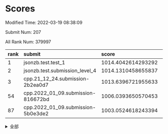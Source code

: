 # Scores

Modified Time: 2022-03-19 08:38:09

Submit Num: 207

All Rank Num: 379997

| rank |               submit               |       score        |       sigma        | pk_num |
| :--- | :--------------------------------- | :----------------- | :----------------- | :----- |
| 1    | jsonzb.test.test_1                 | 1014.4042614293292 | 0.8358996362741928 | 7342   |
| 2    | jsonzb.test.submission_level_4     | 1014.1310458655837 | 0.8189797009620304 | 7344   |
| 3    | cpp.21_12_24.submission-2b2ea0d7   | 1013.6396721955633 | 0.7877392241054931 | 7340   |
| 54   | cpp.2022_01_09.submission-816672bd | 1006.0393650570453 | 0.7353007231531142 | 7342   |
| 87   | cpp.2022_01_09.submission-5b0e3de2 | 1003.0524618243394 | 0.7106984065981989 | 7338   |


<details>
<summary>全部</summary>

| rank |                 submit                 |       score        |       sigma        | pk_num |
| :--- | :------------------------------------- | :----------------- | :----------------- | :----- |
| 1    | jsonzb.test.test_1                     | 1014.4042614293292 | 0.8358996362741928 | 7342   |
| 2    | jsonzb.test.submission_level_4         | 1014.1310458655837 | 0.8189797009620304 | 7344   |
| 3    | cpp.21_12_24.submission-2b2ea0d7       | 1013.6396721955633 | 0.7877392241054931 | 7340   |
| 4    | gobigger.level_3.submission_level_3_33 | 1011.3578240571252 | 0.786087388638081  | 7344   |
| 5    | gobigger.level_3.submission_level_3_18 | 1011.335882647193  | 0.7590744722847304 | 7339   |
| 6    | gobigger.level_3.submission_level_3_11 | 1011.2610486277638 | 0.7714077528206419 | 7344   |
| 7    | gobigger.level_3.submission_level_3_27 | 1011.1691864183016 | 0.7592047495425188 | 7340   |
| 8    | gobigger.level_3.submission_level_3_36 | 1011.0685404337952 | 0.757595457329518  | 7342   |
| 9    | gobigger.level_3.submission_level_3_40 | 1010.9444103741466 | 0.7722687754223206 | 7345   |
| 10   | gobigger.level_3.submission_level_3_42 | 1010.9167100946829 | 0.7638973256217051 | 7349   |
| 11   | gobigger.level_3.submission_level_3_2  | 1010.9062623157159 | 0.7497535236962934 | 7336   |
| 12   | gobigger.level_3.submission_level_3_37 | 1010.8392732042976 | 0.7646424666647303 | 7343   |
| 13   | gobigger.level_3.submission_level_3_25 | 1010.8013434042475 | 0.7605660369148947 | 7344   |
| 14   | gobigger.level_3.submission_level_3_29 | 1010.7689812567755 | 0.7650552579144929 | 7340   |
| 15   | gobigger.level_3.submission_level_3_20 | 1010.6984004945376 | 0.7828510596029788 | 7340   |
| 16   | gobigger.level_3.submission_level_3_16 | 1010.6224729252737 | 0.794608797950721  | 7342   |
| 17   | gobigger.level_3.submission_level_3_15 | 1010.5999467772353 | 0.7620475284191826 | 7340   |
| 18   | gobigger.level_3.submission_level_3_14 | 1010.5535807396897 | 0.7692087310923151 | 7341   |
| 19   | gobigger.level_3.submission_level_3_43 | 1010.4964082527591 | 0.786327561833877  | 7343   |
| 20   | gobigger.level_3.submission_level_3_24 | 1010.4916175026332 | 0.7555579252095614 | 7346   |
| 21   | gobigger.level_3.submission_level_3_39 | 1010.3814890751147 | 0.7563812891587791 | 7344   |
| 22   | gobigger.level_3.submission_level_3_3  | 1010.3718947200094 | 0.7725222410041123 | 7347   |
| 23   | gobigger.level_3.submission_level_3_46 | 1010.2939116404847 | 0.762588258134546  | 7341   |
| 24   | gobigger.level_3.submission_level_3_44 | 1010.2787681743714 | 0.7590085175916804 | 7348   |
| 25   | gobigger.level_3.submission_level_3_31 | 1010.2347767096561 | 0.7730024017042166 | 7344   |
| 26   | gobigger.level_3.submission_level_3_8  | 1010.2241889242578 | 0.7688311844997069 | 7341   |
| 27   | gobigger.level_3.submission_level_3_23 | 1010.2125217471778 | 0.7712879052892617 | 7341   |
| 28   | gobigger.level_3.submission_level_3_49 | 1010.1482309122499 | 0.7390653246619058 | 7343   |
| 29   | gobigger.level_3.submission_level_3_26 | 1010.1239610886441 | 0.7653787723622835 | 7338   |
| 30   | gobigger.level_3.submission_level_3_9  | 1009.9622069060338 | 0.7505548742738428 | 7343   |
| 31   | gobigger.level_3.submission_level_3_38 | 1009.9375351540225 | 0.7744105230951546 | 7344   |
| 32   | gobigger.level_3.submission_level_3_17 | 1009.9299955463456 | 0.7543912776175395 | 7344   |
| 33   | gobigger.level_3.submission_level_3_21 | 1009.8248512126602 | 0.7535820449665727 | 7342   |
| 34   | gobigger.level_3.submission_level_3_5  | 1009.8230868855037 | 0.7600915900775712 | 7343   |
| 35   | gobigger.level_3.submission_level_3_30 | 1009.7976884977168 | 0.7639690502014532 | 7346   |
| 36   | gobigger.level_3.submission_level_3_28 | 1009.6421271056558 | 0.7472070650254135 | 7341   |
| 37   | gobigger.level_3.submission_level_3_7  | 1009.5100920944565 | 0.766023843718206  | 7347   |
| 38   | gobigger.level_3.submission_level_3_1  | 1009.4677226906914 | 0.7439735924177875 | 7345   |
| 39   | gobigger.level_3.submission_level_3_0  | 1009.4445168057931 | 0.7523534873576809 | 7341   |
| 40   | gobigger.level_3.submission_level_3_19 | 1009.4417026815456 | 0.7537752368193747 | 7340   |
| 41   | gobigger.level_3.submission_level_3_47 | 1009.372889599831  | 0.7635895113168574 | 7343   |
| 42   | gobigger.level_3.submission_level_3_48 | 1009.3473879450339 | 0.7602221043845513 | 7340   |
| 43   | gobigger.level_3.submission_level_3_41 | 1009.3354687360678 | 0.725358112256479  | 7340   |
| 44   | gobigger.level_3.submission_level_3_34 | 1009.3272526406371 | 0.7525756010342319 | 7340   |
| 45   | gobigger.level_3.submission_level_3_6  | 1009.2948973999531 | 0.7540806227433403 | 7347   |
| 46   | gobigger.level_3.submission_level_3_10 | 1009.207233638713  | 0.7523124155590537 | 7337   |
| 47   | gobigger.level_3.submission_level_3_35 | 1008.9503251488878 | 0.7501620407338718 | 7344   |
| 48   | gobigger.level_3.submission_level_3_45 | 1008.9457782591364 | 0.7457080719202809 | 7342   |
| 49   | gobigger.level_3.submission_level_3_32 | 1008.9367047987397 | 0.7573207034194507 | 7344   |
| 50   | gobigger.level_3.submission_level_3_22 | 1008.9004997999067 | 0.733864156708752  | 7336   |
| 51   | gobigger.level_3.submission_level_3_4  | 1008.8101174345285 | 0.741906679845095  | 7345   |
| 52   | gobigger.level_3.submission_level_3_12 | 1008.6317823917373 | 0.7343690961794492 | 7344   |
| 53   | gobigger.level_3.submission_level_3_13 | 1008.3818021768033 | 0.7331882767488294 | 7345   |
| 54   | cpp.2022_01_09.submission-816672bd     | 1006.0393650570453 | 0.7353007231531142 | 7342   |
| 55   | gobigger.level_1.submission_level_1_34 | 1004.9828499340218 | 0.747838727766513  | 7347   |
| 56   | gobigger.level_1.submission_level_1_46 | 1004.9356605795602 | 0.7168395221537635 | 7347   |
| 57   | gobigger.level_1.submission_level_1_32 | 1004.8627446087665 | 0.7302489350052537 | 7340   |
| 58   | gobigger.level_1.submission_level_1_5  | 1004.845525599199  | 0.7183814880881206 | 7340   |
| 59   | gobigger.level_1.submission_level_1_28 | 1004.7561156308683 | 0.7206701877169148 | 7341   |
| 60   | gobigger.level_1.submission_level_1_49 | 1004.3444957660346 | 0.711991067367543  | 7335   |
| 61   | gobigger.level_1.submission_level_1_3  | 1004.3301415946391 | 0.726070912337531  | 7338   |
| 62   | gobigger.level_1.submission_level_1_43 | 1004.2986231059746 | 0.7097122526873951 | 7343   |
| 63   | gobigger.level_1.submission_level_1_14 | 1004.2480957726079 | 0.7175571576693016 | 7343   |
| 64   | gobigger.level_1.submission_level_1_37 | 1004.2261894612789 | 0.7106452532215051 | 7345   |
| 65   | gobigger.level_1.submission_level_1_17 | 1004.0999514659828 | 0.7228578585169778 | 7349   |
| 66   | gobigger.level_1.submission_level_1_18 | 1003.9605358912352 | 0.7183607857805445 | 7340   |
| 67   | gobigger.level_1.submission_level_1_22 | 1003.9590166567183 | 0.7128667785726933 | 7340   |
| 68   | gobigger.level_1.submission_level_1_35 | 1003.9300925353944 | 0.7232289460689385 | 7344   |
| 69   | gobigger.level_1.submission_level_1_21 | 1003.8251510532127 | 0.7255464935029653 | 7345   |
| 70   | gobigger.level_1.submission_level_1_23 | 1003.798849104517  | 0.7040560080364521 | 7340   |
| 71   | gobigger.level_1.submission_level_1_44 | 1003.7953448603756 | 0.7162726876881959 | 7341   |
| 72   | gobigger.level_1.submission_level_1_26 | 1003.710354571859  | 0.7200084929328451 | 7345   |
| 73   | gobigger.level_1.submission_level_1_36 | 1003.6141241583575 | 0.7064355415294095 | 7341   |
| 74   | gobigger.level_1.submission_level_1_20 | 1003.5229985123086 | 0.7140427576225268 | 7346   |
| 75   | gobigger.level_1.submission_level_1_19 | 1003.5157527562136 | 0.7231314720123434 | 7345   |
| 76   | gobigger.level_1.submission_level_1_45 | 1003.4957960110901 | 0.7131059770253005 | 7347   |
| 77   | gobigger.level_1.submission_level_1_40 | 1003.4833522604506 | 0.7219214609309097 | 7341   |
| 78   | gobigger.level_1.submission_level_1_38 | 1003.3942082981657 | 0.70827373680877   | 7341   |
| 79   | gobigger.level_1.submission_level_1_6  | 1003.3900385644556 | 0.7163973620930387 | 7347   |
| 80   | gobigger.level_1.submission_level_1_31 | 1003.3241618342819 | 0.7235989958997828 | 7346   |
| 81   | gobigger.level_1.submission_level_1_25 | 1003.3178783079106 | 0.7135025935782032 | 7343   |
| 82   | gobigger.level_1.submission_level_1_1  | 1003.2896843676268 | 0.7294035412371888 | 7343   |
| 83   | gobigger.level_1.submission_level_1_7  | 1003.2811780355805 | 0.7027393499190675 | 7342   |
| 84   | gobigger.level_1.submission_level_1_2  | 1003.2565006137156 | 0.7312967500493248 | 7347   |
| 85   | gobigger.level_1.submission_level_1_16 | 1003.2204481866194 | 0.7146792440426728 | 7342   |
| 86   | gobigger.level_1.submission_level_1_8  | 1003.2181581161226 | 0.727884757921546  | 7343   |
| 87   | cpp.2022_01_09.submission-5b0e3de2     | 1003.0524618243394 | 0.7106984065981989 | 7338   |
| 88   | gobigger.level_1.submission_level_1_9  | 1003.0397286411983 | 0.7237646071860389 | 7345   |
| 89   | gobigger.level_1.submission_level_1_15 | 1002.9673576722801 | 0.7117119809914951 | 7346   |
| 90   | gobigger.level_1.submission_level_1_29 | 1002.9515637009712 | 0.7090812654019932 | 7341   |
| 91   | gobigger.level_1.submission_level_1_48 | 1002.9277848990916 | 0.7114878850692281 | 7345   |
| 92   | gobigger.level_1.submission_level_1_24 | 1002.8173660213132 | 0.7198396731398956 | 7341   |
| 93   | gobigger.level_1.submission_level_1_0  | 1002.7886468697762 | 0.714922973862843  | 7348   |
| 94   | gobigger.level_1.submission_level_1_4  | 1002.6410808344052 | 0.7120562948162299 | 7341   |
| 95   | gobigger.level_1.submission_level_1_12 | 1002.5648583337011 | 0.7193481864068638 | 7346   |
| 96   | gobigger.level_1.submission_level_1_39 | 1002.5536675274491 | 0.7188725652394355 | 7344   |
| 97   | gobigger.level_1.submission_level_1_10 | 1002.493589312725  | 0.7276206922995675 | 7344   |
| 98   | gobigger.level_1.submission_level_1_13 | 1002.3476479104168 | 0.7080140537526365 | 7344   |
| 99   | gobigger.level_1.submission_level_1_33 | 1002.3043847750812 | 0.7092012523666219 | 7347   |
| 100  | gobigger.level_1.submission_level_1_42 | 1002.2212152295846 | 0.7144076920123962 | 7340   |
| 101  | gobigger.level_1.submission_level_1_47 | 1002.1300925116889 | 0.7160129281640204 | 7338   |
| 102  | gobigger.level_1.submission_level_1_41 | 1002.0903783545969 | 0.716645596069922  | 7343   |
| 103  | gobigger.level_1.submission_level_1_27 | 1002.0728900785211 | 0.7088845437962598 | 7340   |
| 104  | gobigger.level_1.submission_level_1_11 | 1001.7216180588027 | 0.7148408115811814 | 7342   |
| 105  | gobigger.level_1.submission_level_1_30 | 1001.4136131431216 | 0.7067837754182582 | 7342   |
| 106  | gobigger.random.submission_random_8    | 997.0107755036273  | 0.7164675858432688 | 7349   |
| 107  | gobigger.random.submission_random_1    | 996.9723869831328  | 0.7054043086453525 | 7341   |
| 108  | gobigger.random.submission_random_0    | 996.9113174781934  | 0.707936715634486  | 7344   |
| 109  | gobigger.random.submission_random_23   | 996.9082208547022  | 0.7073460240373678 | 7348   |
| 110  | gobigger.random.submission_random_42   | 996.8115792590168  | 0.7091179144020692 | 7346   |
| 111  | gobigger.random.submission_random_31   | 996.6661695805175  | 0.7155219261280577 | 7347   |
| 112  | gobigger.random.submission_random_15   | 996.6429760583031  | 0.7085789346746113 | 7346   |
| 113  | gobigger.random.submission_random_26   | 996.6210649753685  | 0.7058033703642853 | 7345   |
| 114  | gobigger.random.submission_random_40   | 996.5733733175098  | 0.7168818647029472 | 7342   |
| 115  | gobigger.random.submission_random_48   | 996.520004153485   | 0.7105884764024433 | 7338   |
| 116  | gobigger.random.submission_random_28   | 996.5127912116719  | 0.7069088376781388 | 7345   |
| 117  | gobigger.random.submission_random_30   | 996.4600624138637  | 0.6994988707515167 | 7346   |
| 118  | gobigger.random.submission_random_49   | 996.4489408826632  | 0.708173144688202  | 7341   |
| 119  | gobigger.random.submission_random_43   | 996.2939233012262  | 0.7032840646681401 | 7345   |
| 120  | gobigger.random.submission_random_47   | 996.2233424057132  | 0.7089487263746219 | 7341   |
| 121  | gobigger.random.submission_random_22   | 996.1946108543654  | 0.7035796895777681 | 7342   |
| 122  | gobigger.random.submission_random_34   | 996.1716946155346  | 0.6939036013588609 | 7344   |
| 123  | gobigger.random.submission_random_11   | 996.1303091970817  | 0.71083092939578   | 7343   |
| 124  | gobigger.random.submission_random_2    | 996.1024378935099  | 0.7105918734403875 | 7346   |
| 125  | gobigger.random.submission_random_24   | 996.076670434617   | 0.7172484878419441 | 7345   |
| 126  | gobigger.random.submission_random_41   | 996.0578513581612  | 0.7103738292260665 | 7345   |
| 127  | gobigger.random.submission_random_27   | 996.0259398770454  | 0.7106237308620833 | 7342   |
| 128  | gobigger.random.submission_random_3    | 996.0233469707231  | 0.7245088299566237 | 7346   |
| 129  | gobigger.random.submission_random_12   | 995.9188734505983  | 0.705939671704295  | 7343   |
| 130  | gobigger.random.submission_random_25   | 995.9173269911087  | 0.7042822678810521 | 7347   |
| 131  | gobigger.random.submission_random_36   | 995.9074271950064  | 0.7004506699948151 | 7346   |
| 132  | gobigger.random.submission_random_37   | 995.8665070803568  | 0.7064460691165062 | 7345   |
| 133  | gobigger.random.submission_random_21   | 995.8216335369302  | 0.7222028146238679 | 7345   |
| 134  | gobigger.random.submission_random_5    | 995.8031801471419  | 0.7139426735914841 | 7342   |
| 135  | gobigger.random.submission_random_33   | 995.7682436849675  | 0.7087702438084866 | 7347   |
| 136  | gobigger.random.submission_random_10   | 995.7387570880908  | 0.7064153437600107 | 7344   |
| 137  | gobigger.random.submission_random_13   | 995.7006488245111  | 0.6996770950730221 | 7342   |
| 138  | gobigger.random.submission_random_35   | 995.6886973245746  | 0.7000593493156309 | 7343   |
| 139  | gobigger.random.submission_random_9    | 995.6709370718361  | 0.7266171295524209 | 7343   |
| 140  | gobigger.random.submission_random_32   | 995.6500033193141  | 0.7030485178174068 | 7341   |
| 141  | gobigger.random.submission_random_39   | 995.6152348169031  | 0.7152158346626046 | 7344   |
| 142  | gobigger.random.submission_random_20   | 995.6114685135926  | 0.7132908422713555 | 7342   |
| 143  | gobigger.random.submission_random_38   | 995.5791039332605  | 0.7118838121535521 | 7342   |
| 144  | gobigger.random.submission_random_18   | 995.5380316717201  | 0.7094930486553405 | 7339   |
| 145  | gobigger.random.submission_random_7    | 995.5123171848664  | 0.7048545346474956 | 7340   |
| 146  | gobigger.random.submission_random_46   | 995.4958423176616  | 0.7273891211072767 | 7343   |
| 147  | gobigger.random.submission_random_17   | 995.4869106076817  | 0.7035625502410178 | 7343   |
| 148  | gobigger.random.submission_random_16   | 995.3555222762207  | 0.7183301796352712 | 7347   |
| 149  | gobigger.random.submission_random_4    | 995.3165557799898  | 0.7244356051179098 | 7343   |
| 150  | gobigger.random.submission_random_44   | 995.3021465742274  | 0.7072792503911737 | 7348   |
| 151  | gobigger.random.submission_random_14   | 995.2428974391752  | 0.7087047818052378 | 7342   |
| 152  | gobigger.random.submission_random_29   | 995.2189877136606  | 0.734179546367179  | 7345   |
| 153  | gobigger.random.submission_random_6    | 995.1992580626943  | 0.7191009607330393 | 7341   |
| 154  | gobigger.random.submission_random_45   | 995.0568851307149  | 0.7080501210574072 | 7340   |
| 155  | gobigger.random.submission_random_19   | 994.6088965545588  | 0.7054192500337656 | 7340   |
| 156  | gobigger.level_2.submission_level_2_28 | 993.8029202072603  | 0.7405240302858591 | 7341   |
| 157  | gobigger.level_2.submission_level_2_37 | 993.4850070597105  | 0.7272454675988518 | 7339   |
| 158  | gobigger.level_2.submission_level_2_6  | 993.2148215382273  | 0.7382223128686026 | 7339   |
| 159  | gobigger.level_2.submission_level_2_2  | 993.1292582506501  | 0.7306146429801224 | 7344   |
| 160  | gobigger.level_2.submission_level_2_3  | 993.0037060077716  | 0.7397959150000605 | 7344   |
| 161  | gobigger.level_2.submission_level_2_14 | 992.9820943512975  | 0.7407173569896089 | 7344   |
| 162  | gobigger.level_2.submission_level_2_42 | 992.9168276938519  | 0.7519338033193523 | 7345   |
| 163  | gobigger.level_2.submission_level_2_45 | 992.8888568658659  | 0.7410980572992482 | 7345   |
| 164  | gobigger.level_2.submission_level_2_7  | 992.8805147513563  | 0.7488625945316181 | 7339   |
| 165  | gobigger.level_2.submission_level_2_32 | 992.8523577767518  | 0.742628595009784  | 7342   |
| 166  | gobigger.level_2.submission_level_2_24 | 992.8514955772846  | 0.7418998366606651 | 7348   |
| 167  | gobigger.level_2.submission_level_2_9  | 992.6729746747316  | 0.7293627810454144 | 7341   |
| 168  | gobigger.level_2.submission_level_2_43 | 992.5522599282427  | 0.7264862875204874 | 7346   |
| 169  | gobigger.level_2.submission_level_2_10 | 992.4417566510796  | 0.7337898142054919 | 7339   |
| 170  | gobigger.level_2.submission_level_2_39 | 992.4358036030497  | 0.7275573395947009 | 7343   |
| 171  | gobigger.level_2.submission_level_2_46 | 992.4065132404284  | 0.7620042055181208 | 7343   |
| 172  | gobigger.level_2.submission_level_2_41 | 992.3888995109951  | 0.738477266318065  | 7339   |
| 173  | gobigger.level_2.submission_level_2_11 | 992.3298268541399  | 0.7262034259008721 | 7343   |
| 174  | gobigger.level_2.submission_level_2_38 | 992.3241362256209  | 0.7593049392801037 | 7346   |
| 175  | gobigger.level_2.submission_level_2_13 | 992.2941071406545  | 0.7359336135944728 | 7345   |
| 176  | gobigger.level_2.submission_level_2_49 | 992.2515771819789  | 0.7371295141498526 | 7346   |
| 177  | gobigger.level_2.submission_level_2_35 | 992.1994819303105  | 0.732665190845388  | 7342   |
| 178  | gobigger.level_2.submission_level_2_29 | 992.1515493401655  | 0.7416075744573655 | 7344   |
| 179  | gobigger.level_2.submission_level_2_0  | 992.1468716870467  | 0.7360336359927598 | 7341   |
| 180  | gobigger.level_2.submission_level_2_1  | 992.0659890919185  | 0.7322798739227715 | 7347   |
| 181  | gobigger.level_2.submission_level_2_34 | 992.0462948200902  | 0.7571438016711718 | 7343   |
| 182  | gobigger.level_2.submission_level_2_20 | 992.0202511272545  | 0.7295916884231658 | 7344   |
| 183  | gobigger.level_2.submission_level_2_36 | 991.9461007317516  | 0.7463258716865242 | 7343   |
| 184  | gobigger.level_2.submission_level_2_22 | 991.8960112688089  | 0.743165243582905  | 7342   |
| 185  | gobigger.level_2.submission_level_2_23 | 991.8884237987448  | 0.7732242332369028 | 7344   |
| 186  | gobigger.level_2.submission_level_2_18 | 991.8249867267951  | 0.7541379336624847 | 7340   |
| 187  | gobigger.level_2.submission_level_2_26 | 991.8074491270904  | 0.7319500573551849 | 7342   |
| 188  | gobigger.level_2.submission_level_2_48 | 991.746756172113   | 0.7725209571429534 | 7344   |
| 189  | gobigger.level_2.submission_level_2_44 | 991.6915771599573  | 0.7569529292457151 | 7337   |
| 190  | gobigger.level_2.submission_level_2_47 | 991.6609348779773  | 0.7519689592118504 | 7338   |
| 191  | gobigger.level_2.submission_level_2_5  | 991.5959886290243  | 0.7383033225845934 | 7340   |
| 192  | gobigger.level_2.submission_level_2_31 | 991.5432311487668  | 0.7579745982655688 | 7343   |
| 193  | gobigger.level_2.submission_level_2_21 | 991.483484386876   | 0.7525191624419172 | 7343   |
| 194  | gobigger.level_2.submission_level_2_19 | 991.3902939408666  | 0.7468376420750049 | 7341   |
| 195  | gobigger.level_2.submission_level_2_15 | 991.3242554490212  | 0.7678995657932624 | 7343   |
| 196  | gobigger.level_2.submission_level_2_33 | 991.0808883985713  | 0.7456833088079552 | 7346   |
| 197  | gobigger.level_2.submission_level_2_8  | 991.0799224655714  | 0.7549510344555823 | 7342   |
| 198  | gobigger.level_2.submission_level_2_16 | 990.9610748398484  | 0.7592513050302789 | 7341   |
| 199  | gobigger.level_2.submission_level_2_25 | 990.869540171496   | 0.7605148846916729 | 7339   |
| 200  | gobigger.level_2.submission_level_2_4  | 990.8587514646883  | 0.7565948985405557 | 7344   |
| 201  | gobigger.level_2.submission_level_2_40 | 990.8375360469324  | 0.7616524434930964 | 7346   |
| 202  | gobigger.level_2.submission_level_2_27 | 990.7202485190979  | 0.7553053472430499 | 7346   |
| 203  | gobigger.level_2.submission_level_2_12 | 990.6360250752141  | 0.7680617231244216 | 7342   |
| 204  | gobigger.level_2.submission_level_2_30 | 989.85304556026    | 0.7616011786939938 | 7344   |
| 205  | gobigger.level_2.submission_level_2_17 | 989.6261052650169  | 0.7758331182473547 | 7344   |
| 206  | gobigger.none.submission_none_0        | 977.0685926257452  | 1.3750325683623053 | 7337   |
| 207  | gobigger.none.submission_none_1        | 974.5593564552254  | 1.593595153967498  | 7346   |

</details>
